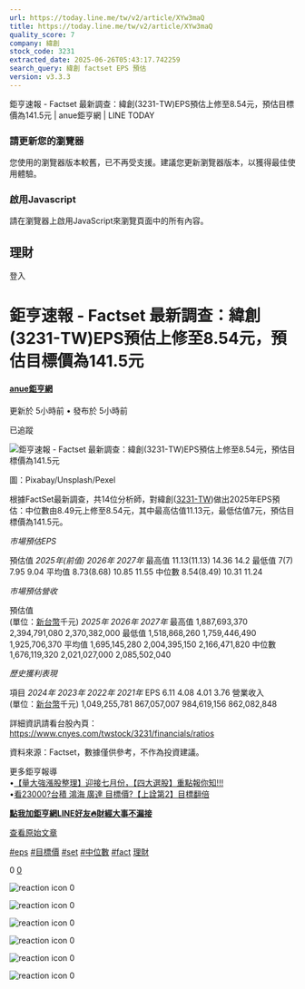 ```yaml
---
url: https://today.line.me/tw/v2/article/XYw3maQ
title: https://today.line.me/tw/v2/article/XYw3maQ
quality_score: 7
company: 緯創
stock_code: 3231
extracted_date: 2025-06-26T05:43:17.742259
search_query: 緯創 factset EPS 預估
version: v3.3.3
---
```


鉅亨速報 - Factset 最新調查：緯創(3231-TW)EPS預估上修至8.54元，預估目標價為141.5元 | anue鉅亨網 | LINE TODAY


### 請更新您的瀏覽器

您使用的瀏覽器版本較舊，已不再受支援。建議您更新瀏覽器版本，以獲得最佳使用體驗。

### 啟用Javascript

請在瀏覽器上啟用JavaScript來瀏覽頁面中的所有內容。

 

## 理財

登入

# 鉅亨速報 - Factset 最新調查：緯創(3231-TW)EPS預估上修至8.54元，預估目標價為141.5元

#### [anue鉅亨網](/tw/v3/publisher/100140)

更新於 5小時前 • 發布於 5小時前

已追蹤

![鉅亨速報 - Factset 最新調查：緯創(3231-TW)EPS預估上修至8.54元，預估目標價為141.5元](https://today-obs.line-scdn.net/0hLbJxTLucE013AQ129alsGk9XHzxEZwlEVWIPLAAGSn5aLVYcGWFALlVRSGEKNFweV29aKQAFHy1SMFcbTQ/w644)

圖：Pixabay/Unsplash/Pexel

根據FactSet最新調查，共14位分析師，對緯創([3231-TW](https://www.cnyes.com/twstock/3231?utm_source=line&utm_medium=RSS))做出2025年EPS預估：中位數由8.49元上修至8.54元，其中最高估值11.13元，最低估值7元，預估目標價為141.5元。

*市場預估EPS*

預估值 *2025年(前值)* *2026年* *2027年* 最高值 11.13(11.13) 14.36 14.2 最低值 7(7) 7.95 9.04 平均值 8.73(8.68) 10.85 11.55 中位數 8.54(8.49) 10.31 11.24

*市場預估營收*

預估值  
(單位：[新台幣](https://invest.cnyes.com/forex/detail/usdtwd?utm_source=line&utm_medium=RSS)千元) *2025年* *2026年* *2027年* 最高值 1,887,693,370 2,394,791,080 2,370,382,000 最低值 1,518,868,260 1,759,446,490 1,925,706,370 平均值 1,695,145,280 2,004,395,150 2,166,471,820 中位數 1,676,119,320 2,021,027,000 2,085,502,040

*歷史獲利表現*

項目 *2024年* *2023年* *2022年* *2021年* EPS 6.11 4.08 4.01 3.76 營業收入  
(單位：[新台幣](https://invest.cnyes.com/forex/detail/usdtwd?utm_source=line&utm_medium=RSS)千元) 1,049,255,781 867,057,007 984,619,156 862,082,848

詳細資訊請看台股內頁：  
<https://www.cnyes.com/twstock/3231/financials/ratios>

資料來源：Factset，數據僅供參考，不作為投資建議。

更多鉅亨報導  
•[【量大強漲股整理】迎接七月份，【四大選股】重點報你知!!!](https://news.cnyes.com/news/id/6038189?utm_source=line&utm_medium=RSS&utm_campaign=relate)  
•[看23000?台積 鴻海 廣達 目標價?【上詮第2】目標翻倍](https://news.cnyes.com/news/id/6036182?utm_source=line&utm_medium=RSS&utm_campaign=relate)

**[點我加鉅亨網LINE好友🔥財經大事不漏接](https://bit.ly/3aIkfkf)**

[查看原始文章](https://news.cnyes.com/news/id/6038774?utm_source=line&utm_medium=RSS&utm_campaign=content)

[#eps](/tw/v2/tag/g7Pl59?tag=eps)  [#目標價](/tw/v2/tag/8Z3wJG?tag=%E7%9B%AE%E6%A8%99%E5%83%B9)  [#set](/tw/v2/tag/Pz7L5G?tag=set)  [#中位數](/tw/v2/tag/vVyra2?tag=%E4%B8%AD%E4%BD%8D%E6%95%B8)  [#fact](/tw/v2/tag/GK5DmE?tag=fact)  [理財](/tw/v3/page/finance)

0
   [0](/tw/v2/comment/article/XYw3maQ)

![reaction icon]() 
0

![reaction icon]() 
0

![reaction icon]() 
0

![reaction icon]() 
0

![reaction icon]() 
0

![reaction icon]() 
0